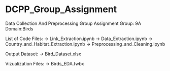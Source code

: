 # DCPP_Group_Assignment
Data Collection And Preprocessing Group Assignment
Group: 9A
Domain:Birds

List of Code Files:
-> Link_Extraction.ipynb
-> Data_Extraction.ipynb
-> Country_and_Habitat_Extraction.ipynb
-> Preprocessing_and_Cleaning.ipynb

Output Dataset:
-> Bird_Dataset.xlsx

Vizualization Files:
-> Birds_EDA.twbx
